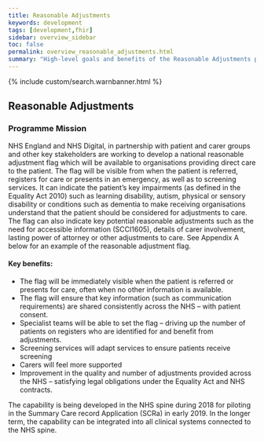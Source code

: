 ```yaml
---
title: Reasonable Adjustments
keywords: development
tags: [development,fhir]
sidebar: overview_sidebar
toc: false
permalink: overview_reasonable_adjustments.html
summary: "High-level goals and benefits of the Reasonable Adjustments programme"
---
```


{% include custom/search.warnbanner.html %}

## Reasonable Adjustments ##

### Programme Mission ###
NHS England and NHS Digital, in partnership with patient and carer groups and other key stakeholders are working to develop a national reasonable adjustment flag which will be available to organisations providing direct care to the patient.
 The flag will be visible from when the patient is referred, registers for care or presents in an emergency, as well as to screening services. It can indicate the patient’s key impairments (as defined in the Equality Act 2010) such as learning disability, autism, physical or sensory disability or conditions such as dementia to make receiving organisations understand that the patient should be considered for adjustments to care. The flag can also indicate key potential reasonable adjustments such as the need for accessible information (SCCI1605), details of carer involvement, lasting power of attorney or other adjustments to care. See Appendix A below for an example of the reasonable adjustment flag.   
 
#### Key benefits: ####

  - The flag will be immediately visible when the patient is referred or presents for care, often when no other information is available.
  - The flag will ensure that key information (such as communication requirements) are shared consistently across the NHS – with patient consent.
  - Specialist teams will be able to set the flag – driving up the number of patients on registers who are identified for and benefit from adjustments. 
  - Screening services will adapt services to ensure patients receive screening
  - Carers will feel more supported
  - Improvement in the quality and number of adjustments provided across the NHS – satisfying legal obligations under the Equality Act and NHS contracts.   

 The capability is being developed in the NHS spine during 2018 for piloting in the Summary Care record Application (SCRa) in early 2019. In the longer term, the capability can be integrated into all clinical systems connected to the NHS spine.